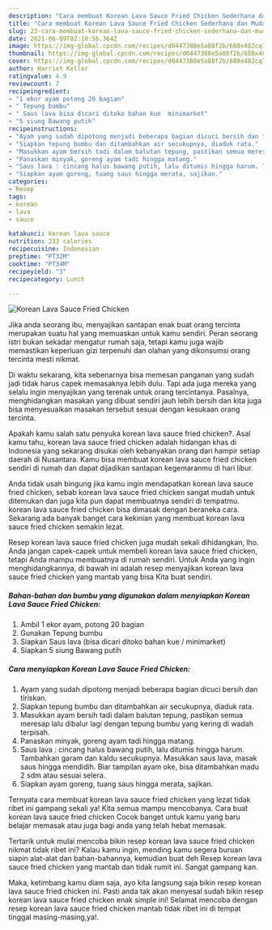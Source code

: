 ```yaml
---
description: "Cara membuat Korean Lava Sauce Fried Chicken Sederhana dan Mudah Dibuat"
title: "Cara membuat Korean Lava Sauce Fried Chicken Sederhana dan Mudah Dibuat"
slug: 23-cara-membuat-korean-lava-sauce-fried-chicken-sederhana-dan-mudah-dibuat
date: 2021-06-09T02:18:56.364Z
image: https://img-global.cpcdn.com/recipes/d0447388e5a88f2b/680x482cq70/korean-lava-sauce-fried-chicken-foto-resep-utama.jpg
thumbnail: https://img-global.cpcdn.com/recipes/d0447388e5a88f2b/680x482cq70/korean-lava-sauce-fried-chicken-foto-resep-utama.jpg
cover: https://img-global.cpcdn.com/recipes/d0447388e5a88f2b/680x482cq70/korean-lava-sauce-fried-chicken-foto-resep-utama.jpg
author: Harriet Keller
ratingvalue: 4.9
reviewcount: 7
recipeingredient:
- "1 ekor ayam potong 20 bagian"
- " Tepung bumbu"
- " Saus lava bisa dicari ditoko bahan kue  minimarket"
- "5 siung Bawang putih"
recipeinstructions:
- "Ayam yang sudah dipotong menjadi beberapa bagian dicuci bersih dan tiriskan."
- "Siapkan tepung bumbu dan ditambahkan air secukupnya, diaduk rata."
- "Masukkan ayam bersih tadi dalam balutan tepung, pastikan semua meresap lalu dibalur lagi dengan tepung bumbu yang kering di wadah terpisah."
- "Panaskan minyak, goreng ayam tadi hingga matang."
- "Saus lava : cincang halus bawang putih, lalu ditumis hingga harum. Tambahkan garam dan kaldu secukupnya. Masukkan saus lava, masak saus hingga mendidih. Biar tampilan ayam oke, bisa ditambahkan madu 2 sdm atau sesuai selera."
- "Siapkan ayam goreng, tuang saus hingga merata, sajikan."
categories:
- Resep
tags:
- korean
- lava
- sauce

katakunci: korean lava sauce 
nutrition: 233 calories
recipecuisine: Indonesian
preptime: "PT32M"
cooktime: "PT34M"
recipeyield: "3"
recipecategory: Lunch

---
```



![Korean Lava Sauce Fried Chicken](https://img-global.cpcdn.com/recipes/d0447388e5a88f2b/680x482cq70/korean-lava-sauce-fried-chicken-foto-resep-utama.jpg)

Jika anda seorang ibu, menyajikan santapan enak buat orang tercinta merupakan suatu hal yang memuaskan untuk kamu sendiri. Peran seorang istri bukan sekadar mengatur rumah saja, tetapi kamu juga wajib memastikan keperluan gizi terpenuhi dan olahan yang dikonsumsi orang tercinta mesti nikmat.

Di waktu  sekarang, kita sebenarnya bisa memesan panganan yang sudah jadi tidak harus capek memasaknya lebih dulu. Tapi ada juga mereka yang selalu ingin menyajikan yang terenak untuk orang tercintanya. Pasalnya, menghidangkan masakan yang dibuat sendiri jauh lebih bersih dan kita juga bisa menyesuaikan masakan tersebut sesuai dengan kesukaan orang tercinta. 



Apakah kamu salah satu penyuka korean lava sauce fried chicken?. Asal kamu tahu, korean lava sauce fried chicken adalah hidangan khas di Indonesia yang sekarang disukai oleh kebanyakan orang dari hampir setiap daerah di Nusantara. Kamu bisa membuat korean lava sauce fried chicken sendiri di rumah dan dapat dijadikan santapan kegemaranmu di hari libur.

Anda tidak usah bingung jika kamu ingin mendapatkan korean lava sauce fried chicken, sebab korean lava sauce fried chicken sangat mudah untuk ditemukan dan juga kita pun dapat membuatnya sendiri di tempatmu. korean lava sauce fried chicken bisa dimasak dengan beraneka cara. Sekarang ada banyak banget cara kekinian yang membuat korean lava sauce fried chicken semakin lezat.

Resep korean lava sauce fried chicken juga mudah sekali dihidangkan, lho. Anda jangan capek-capek untuk membeli korean lava sauce fried chicken, tetapi Anda mampu membuatnya di rumah sendiri. Untuk Anda yang ingin menghidangkannya, di bawah ini adalah resep menyajikan korean lava sauce fried chicken yang mantab yang bisa Kita buat sendiri.

<!--inarticleads1-->

##### Bahan-bahan dan bumbu yang digunakan dalam menyiapkan Korean Lava Sauce Fried Chicken:

1. Ambil 1 ekor ayam, potong 20 bagian
1. Gunakan  Tepung bumbu
1. Siapkan  Saus lava (bisa dicari ditoko bahan kue / minimarket)
1. Siapkan 5 siung Bawang putih




<!--inarticleads2-->

##### Cara menyiapkan Korean Lava Sauce Fried Chicken:

1. Ayam yang sudah dipotong menjadi beberapa bagian dicuci bersih dan tiriskan.
1. Siapkan tepung bumbu dan ditambahkan air secukupnya, diaduk rata.
1. Masukkan ayam bersih tadi dalam balutan tepung, pastikan semua meresap lalu dibalur lagi dengan tepung bumbu yang kering di wadah terpisah.
1. Panaskan minyak, goreng ayam tadi hingga matang.
1. Saus lava : cincang halus bawang putih, lalu ditumis hingga harum. Tambahkan garam dan kaldu secukupnya. Masukkan saus lava, masak saus hingga mendidih. Biar tampilan ayam oke, bisa ditambahkan madu 2 sdm atau sesuai selera.
1. Siapkan ayam goreng, tuang saus hingga merata, sajikan.




Ternyata cara membuat korean lava sauce fried chicken yang lezat tidak ribet ini gampang sekali ya! Kita semua mampu mencobanya. Cara buat korean lava sauce fried chicken Cocok banget untuk kamu yang baru belajar memasak atau juga bagi anda yang telah hebat memasak.

Tertarik untuk mulai mencoba bikin resep korean lava sauce fried chicken nikmat tidak ribet ini? Kalau kamu ingin, mending kamu segera buruan siapin alat-alat dan bahan-bahannya, kemudian buat deh Resep korean lava sauce fried chicken yang mantab dan tidak rumit ini. Sangat gampang kan. 

Maka, ketimbang kamu diam saja, ayo kita langsung saja bikin resep korean lava sauce fried chicken ini. Pasti anda tak akan menyesal sudah bikin resep korean lava sauce fried chicken enak simple ini! Selamat mencoba dengan resep korean lava sauce fried chicken mantab tidak ribet ini di tempat tinggal masing-masing,ya!.

